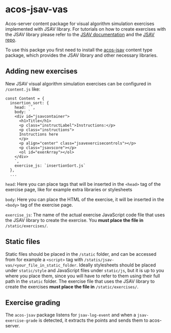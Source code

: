 # acos-jsav-vas
Acos-server content package for visual algorithm simulation exercises implemented with JSAV library. For tutorials on how to create exercises with the JSAV library please refer to the [JSAV documentation](http://jsav.io/) and the [JSAV repo](https://github.com/vkaravir/JSAV).

To use this packge you first need to install the [acos-jsav](https://github.com/MarianiGiacomo/acos-jsav) content type package, which provides the JSAV library and other necessary libraries.

## Adding new exercises
New JSAV visual algorithm simulation exercises can be configured in `/content.js` like:

```
const Content = {
  insertion_sort: {
    head: ``,
    body: `
    <div id="jsavcontainer">
      <h1>Title</h1>
      <p class="instructLabel">Instructions:</p>
      <p class="instructions">
      Instructions here
      </p>
      <p align="center" class="jsavexercisecontrols"></p>
      <p class="jsavscore"></p>
      <ol id="exerArray"></ol>
    </div>
    `,
    exercise_js: `insertionSort.js`
  },
  ...
```

`head`: Here you can place tags that will be inserted in the `<head>` tag of the exercise page, like for example extra libraries or stylesheets

`body`: Here you can place the HTML of the exercise, it will be inserted in the `<body>` tag of the exercise page.

`exercise_js`: The name of the actual exercise JavaScript code file that uses the JSAV library to create the exercise. You **must place the file in** `/static/exercises/`.


## Static files
Static files should be placed in the `/static` folder, and can be accessed from for example a `<script>` tag with `/statis/jsav-vas/<your_file_in_static_folder`. Ideally stylesheets should be placed under `static/style` and JavaScript files under `static/js`, but it is up to you where you place them, since you will have to refer to them using their full path in the `static` folder. The exercise file that uses the JSAV library to create the exercises **must place the file in** `/static/exercises/`.

## Exercise grading
The `acos-jsav` package listens for `jsav-log-event` and when a `jsav-exercise-grade` is detected, it extracts the points and sends them to acos-server.

